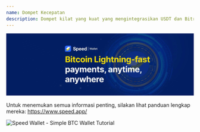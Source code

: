 ```yaml
---
name: Dompet Kecepatan
description: Dompet kilat yang kuat yang mengintegrasikan USDT dan Bitrefill
---
```

![cover](assets/cover.webp)

Untuk menemukan semua informasi penting, silakan lihat panduan lengkap mereka: https://www.speed.app/

![ Speed Wallet - Simple BTC Wallet Tutorial ](https://youtu.be/2o8gH-D89HI?si=7dDRBIZiIW4Tp4ka)